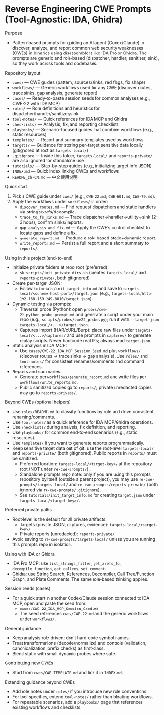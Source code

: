 # Reverse Engineering CWE Prompts (Tool‑Agnostic: IDA, Ghidra)

Purpose
- Pattern‑based prompts for guiding an AI agent (Codex/Claude) to discover, analyze, and report common web security weaknesses (CWEs) in binaries using disassemblers like IDA Pro or Ghidra. The prompts are generic and role‑based (dispatcher, handler, sanitizer, sink), so they work across tools and codebases.

Repository layout
- `cwes/` — CWE guides (pattern, sources/sinks, red flags, fix shape)
- `workflows/` — Generic workflows used for any CWE (discover routes, trace sinks, gap analysis, generate report)
- `cases/` — Ready-to-paste session seeds for common analyses (e.g., CWE-22 with IDA MCP)
- `roles/` — Role definitions and heuristics for dispatcher/handler/sanitizer/sink
- `tool-notes/` — Quick references for IDA MCP and Ghidra
- `checklists/` — Analysis, fix, and reporting checklists
- `playbooks/` — Scenario-focused guides that combine workflows (e.g., static resources)
- `templates/` — Report and summary templates used by workflows
- `targets/` — Guidance for storing per-target sensitive data locally (gitignored at root as `targets-local/`)
- `.gitignore` — Inside this folder, `targets-local/` and `reports-private/` are also ignored for standalone use
 - `tutorials/` — Step-by-step guides (e.g., initializing target info JSON)
- `INDEX.md` — Quick index linking CWEs and workflows
- `README_zh-CN.md` — 中文使用说明

Quick start
1) Pick a CWE guide under `cwes/` (e.g., `CWE-22.md`, `CWE-601.md`, `CWE-79.md`).
2) Apply the workflows under `workflows/` in order:
   - `discover_routes.md` — Find request dispatchers and static handlers via strings/xrefs/decompile.
   - `trace_to_fs_sinks.md` — Trace dispatcher→handler→utility→sink (2–3 hops), confirm sinks/imports.
   - `gap_analysis_and_fix.md` — Apply the CWE’s control checklist to locate gaps and define a fix.
   - `generate_report.md` — Produce a role‑based static+dynamic report.
    - `write_reports.md` — Persist a full report and a short summary to `reports/`.

Using in this project (end-to-end)
- Initialize private folders at repo root (preferred):
  - `sh scripts/init_private_dirs.sh` (creates `targets-local/` and `reports-private/`, both gitignored)
- Create per-target JSON:
  - Follow `tutorials/init_target_info.md` and save to `targets-local/<scheme-host-port>/target.json` (e.g., `targets-local/http-192.168.159.249-8010/target.json`).
- Dynamic testing via prompts:
  - Traversal probe (Python): open `probes/cwe-22_python_probe_prompt.md` and generate a script under your main repo (e.g., `scripts/probes/cwe22_probe.py`); run it with `--target-json targets-local/<...>/target.json`.
  - Captures import (HAR/cURL/Burp): place raw files under `targets-local/<...>/captures/` and use prompts in `captures/` to generate replay scripts. Never hardcode real IPs; always read `target.json`.
- Static analysis in IDA MCP:
  - Use `cases/CWE-22_IDA_MCP_Session_Seed.md` plus `workflows/` (discover routes → trace sinks → gap analysis). Use `roles/` and `tool-notes/` for consistent renames/comments and command references.
- Reports and summaries:
  - Generate per `workflows/generate_report.md` and write files per `workflows/write_reports.md`.
  - Public sanitized copies go to `reports/`; private unredacted copies may go to `reports-private/`.

Beyond CWEs (optional helpers)
- Use `roles/README.md` to classify functions by role and drive consistent renaming/comments.
- Use `tool-notes/` as a quick reference for IDA MCP/Ghidra operations.
- Use `checklists/` during analysis, fix definition, and reporting.
- Use `playbooks/` for common end‑to‑end scenarios (e.g., static resources).
- Use `templates/` if you want to generate reports programmatically.
- Keep sensitive target data out of git: use the root‑level `targets-local/` and `reports-private/` (both gitignored). Public reports in `reports/` must be sanitized.
  - Preferred location: `targets-local/<target-key>/` at the repository root (NOT under `re-cwe-prompts/`).
  - Standalone prompts repo note: only if you are using this prompts repository by itself (outside a parent project), you may use `re-cwe-prompts/targets-local/` and `re-cwe-prompts/reports-private/` (both ignored via `re-cwe-prompts/.gitignore`).
  - See `tutorials/init_target_info.md` for creating `target.json` under `targets-local/<target-key>/`.

Preferred private paths
- Root‑level is the default for all private artifacts:
  - Targets (private JSON, captures, evidence): `targets-local/<target-key>/...`
  - Private reports (unredacted): `reports-private/`
- Avoid saving to `re-cwe-prompts/targets-local/` unless you are running this prompts repo in isolation.

Using with IDA or Ghidra
- IDA Pro MCP: use `list_strings_filter`, `get_xrefs_to`, `decompile_function`, `get_callees`, `set_comment`.
- Ghidra: use String Search, References, Decompiler, Call Tree/Function Graph, and Plate Comments. The same role‑based thinking applies.

Session seeds (cases)
- For a quick start in another Codex/Claude session connected to IDA MCP, open and paste the seed from:
  - `cases/CWE-22_IDA_MCP_Session_Seed.md`
  - The seed references `cwes/CWE-22.md` and the generic workflows under `workflows/`.

General guidance
- Keep analysis role‑driven; don’t hard‑code symbol names.
- Treat transformations (decode/normalize) and controls (validation, canonicalization, prefix checks) as first‑class.
- Blend static with small dynamic probes where safe.

Contributing new CWEs
- Start from `cwes/CWE-TEMPLATE.md` and link it in `INDEX.md`.

Extending guidance beyond CWEs
- Add role notes under `roles/` if you introduce new role conventions.
- For tool specifics, extend `tool-notes/` rather than bloating workflows.
- For repeatable scenarios, add a `playbooks/` page that references existing workflows and checklists.
